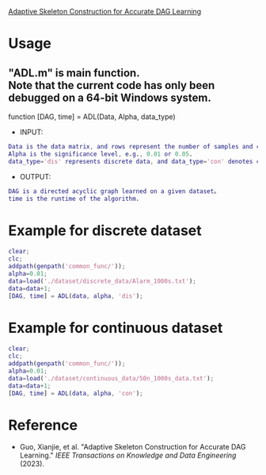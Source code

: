[Adaptive Skeleton Construction for Accurate DAG Learning](https://ieeexplore.ieee.org/abstract/document/10098143) <br>

# Usage
"ADL.m" is main function. <br>
Note that the current code has only been debugged on a 64-bit Windows system.<br>
----------------------------------------------
function [DAG, time] = ADL(Data, Alpha, data_type) <br>
* INPUT: <br>
```Matlab
Data is the data matrix, and rows represent the number of samples and columns represent the number of nodes. If Data is a discrete dataset, the value in Data should start from 1.
Alpha is the significance level, e.g., 0.01 or 0.05.
data_type='dis' represents discrete data, and data_type='con' denotes continues data.
```
* OUTPUT: <br>
```Matlab
DAG is a directed acyclic graph learned on a given dataset。
time is the runtime of the algorithm.
```

# Example for discrete dataset
```Matlab
clear;
clc;
addpath(genpath('common_func/'));
alpha=0.01;
data=load('./dataset/discrete_data/Alarm_1000s.txt');
data=data+1;
[DAG, time] = ADL(data, alpha, 'dis');
```

# Example for continuous dataset
```Matlab
clear;
clc;
addpath(genpath('common_func/'));
alpha=0.01;
data=load('./dataset/continuous_data/50n_1000s_data.txt');
data=data+1;
[DAG, time] = ADL(data, alpha, 'con');
```

# Reference
* Guo, Xianjie, et al. "Adaptive Skeleton Construction for Accurate DAG Learning." *IEEE Transactions on Knowledge and Data Engineering* (2023).
